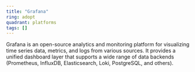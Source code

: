 ```yaml
---
title: "Grafana"
ring: adopt
quadrant: platforms
tags: []
---
```


Grafana is an open-source analytics and monitoring platform for visualizing time series data, metrics, and logs from
various sources. It provides a unified dashboard layer that supports a wide range of data backends (Prometheus,
InfluxDB, Elasticsearch, Loki, PostgreSQL, and others). 
